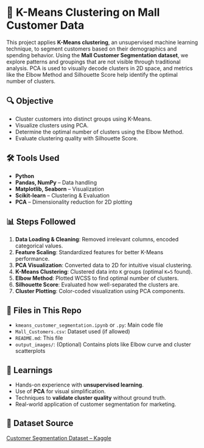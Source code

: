 # 🧠 K-Means Clustering on Mall Customer Data

This project applies **K-Means clustering**, an unsupervised machine learning technique, to segment customers based on their demographics and spending behavior. 
Using the **Mall Customer Segmentation dataset**, we explore patterns and groupings that are not visible through traditional analysis. 
PCA is used to visually decode clusters in 2D space, and metrics like the Elbow Method and Silhouette Score help identify the optimal number of clusters.

## 🔍 Objective

- Cluster customers into distinct groups using K-Means.
- Visualize clusters using PCA.
- Determine the optimal number of clusters using the Elbow Method.
- Evaluate clustering quality with Silhouette Score.


## 🛠️ Tools Used

- **Python**  
- **Pandas, NumPy** – Data handling  
- **Matplotlib, Seaborn** – Visualization  
- **Scikit-learn** – Clustering & Evaluation  
- **PCA** – Dimensionality reduction for 2D plotting


## 📊 Steps Followed

1. **Data Loading & Cleaning**: Removed irrelevant columns, encoded categorical values.
2. **Feature Scaling**: Standardized features for better K-Means performance.
3. **PCA Visualization**: Converted data to 2D for intuitive visual clustering.
4. **K-Means Clustering**: Clustered data into `K` groups (optimal `K=5` found).
5. **Elbow Method**: Plotted WCSS to find optimal number of clusters.
6. **Silhouette Score**: Evaluated how well-separated the clusters are.
7. **Cluster Plotting**: Color-coded visualization using PCA components.


## 📁 Files in This Repo

- `kmeans_customer_segmentation.ipynb` or `.py`: Main code file
- `Mall_Customers.csv`: Dataset used (if allowed)
- `README.md`: This file
- `output_images/`: (Optional) Contains plots like Elbow curve and cluster scatterplots


## 📌 Learnings

- Hands-on experience with **unsupervised learning**.
- Use of **PCA** for visual simplification.
- Techniques to **validate cluster quality** without ground truth.
- Real-world application of customer segmentation for marketing.


## 🔗 Dataset Source

[Customer Segmentation Dataset – Kaggle](https://www.kaggle.com/datasets/vjchoudhary7/customer-segmentation-tutorial-in-python)
